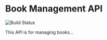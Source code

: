 # Book Management API

![Build Status](https://github.com/USERNAME/REPO_NAME/actions/workflows/ci.yml/badge.svg)

This API is for managing books...
